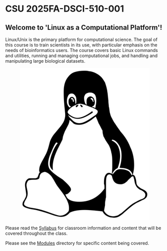 # CSU 2025FA-DSCI-510-001

## Welcome to 'Linux as a Computational Platform'!

Linux/Unix is the primary platform for computational science. The goal of this course is to train scientists in its use, with particular emphasis on the needs of bioinformatics users. The course covers basic Linux commands and utilities, running and managing computational jobs, and handling and manipulating large biological datasets.

<p align="center">
<img width="410" alt="linux_logo" src="https://github.com/jesshill/CSU-2025FA-DSCI-510-001_LINUX_as_a_computational_platform/blob/main/linux_logo.png">
</p>


Please read the [Syllabus](Syllabus.md) for classroom information and content that will be covered throughout the class. 

Please see the [Modules](Modules.md) directory for specific content being covered.
